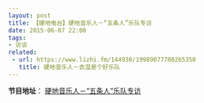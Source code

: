 ```yaml
---
layout: post
title: 【硬地电台】硬地音乐人－“五条人”乐队专访
date: 2015-06-07 22:00
tags: 
- 访谈
related:
 - url: https://www.lizhi.fm/144930/19989077700265350
   title: 硬地音乐人－衣湿是个好乐队
---
```

**节目地址**：
[硬地音乐人－“五条人”乐队专访](https://www.lizhi.fm/share/144930/20592583955756806)
